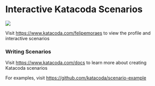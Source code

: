 # Interactive Katacoda Scenarios

[![](http://shields.katacoda.com/katacoda/felipemoraes/count.svg)](https://www.katacoda.com/felipemoraes "Get your profile on Katacoda.com")

Visit https://www.katacoda.com/felipemoraes to view the profile and interactive scenarios

### Writing Scenarios
Visit https://www.katacoda.com/docs to learn more about creating Katacoda scenarios

For examples, visit https://github.com/katacoda/scenario-example
